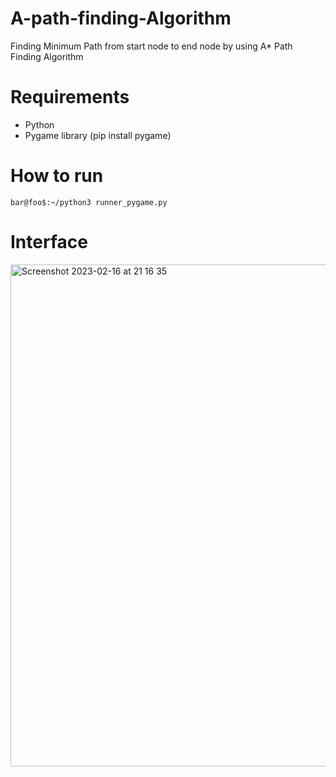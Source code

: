 # A-path-finding-Algorithm

Finding Minimum Path from start node to end node by using A* Path Finding Algorithm

# Requirements
- Python
- Pygame library (pip install pygame)

# How to run
```
bar@foo$:~/python3 runner_pygame.py
```
# Interface
<img width="803" alt="Screenshot 2023-02-16 at 21 16 35" src="https://user-images.githubusercontent.com/85355663/219453255-5d5578a2-b07e-490b-8c7e-52835a70589b.png">


